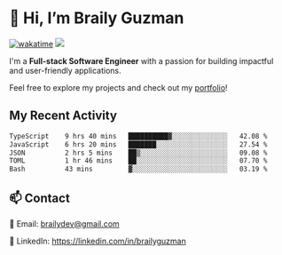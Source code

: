# 👋 Hi, I’m Braily Guzman
[![wakatime](https://wakatime.com/badge/user/78b9a827-5162-4c58-9330-4ea970cf6de4.svg)](https://wakatime.com/@78b9a827-5162-4c58-9330-4ea970cf6de4)
![](https://komarev.com/ghpvc/?username=brailyguzman)

I'm a **Full-stack Software Engineer** with a passion for building impactful and user-friendly applications.

Feel free to explore my projects and check out my [portfolio](https://braily.dev)!


## My Recent Activity
<!--START_SECTION:waka-->

```txt
TypeScript    9 hrs 40 mins   ██████████▓░░░░░░░░░░░░░░   42.08 %
JavaScript    6 hrs 20 mins   ███████░░░░░░░░░░░░░░░░░░   27.54 %
JSON          2 hrs 5 mins    ██▒░░░░░░░░░░░░░░░░░░░░░░   09.08 %
TOML          1 hr 46 mins    ██░░░░░░░░░░░░░░░░░░░░░░░   07.70 %
Bash          43 mins         ▓░░░░░░░░░░░░░░░░░░░░░░░░   03.19 %
```

<!--END_SECTION:waka-->

## 📫 Contact
📧 Email: brailydev@gmail.com

🔗 LinkedIn: https://linkedin.com/in/brailyguzman

